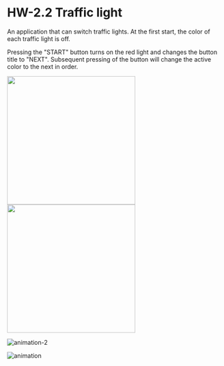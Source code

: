 # HW-2.2 Traffic light
An application that can switch traffic lights. At the first start, the color of each traffic light is off.

Pressing the "START" button turns on the red light and changes the button title to "NEXT". Subsequent pressing of the button will change the active color to the next in order.

<img width="300" src="https://user-images.githubusercontent.com/121757460/215352602-2d176439-a357-4389-84d9-2b33fc2a55af.png"> <img width="300" src="https://user-images.githubusercontent.com/121757460/215352605-a2e78e43-b62e-4938-8a52-08722d4085ed.png">

![animation-2](https://user-images.githubusercontent.com/121757460/215387755-bdcc4b69-b415-44f5-b750-4cddf825f689.gif)


![animation](https://user-images.githubusercontent.com/121757460/215387228-8bd0d561-de7e-4658-bf76-d7a427934d45.gif)
